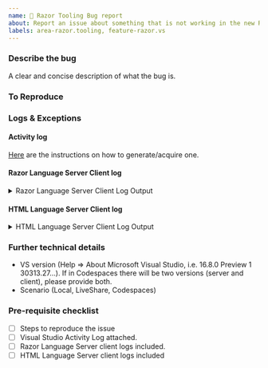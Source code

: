 ```yaml
---
name: 🐞 Razor Tooling Bug report
about: Report an issue about something that is not working in the new Razor tooling
labels: area-razor.tooling, feature-razor.vs
---
```


<!--

More information on our issue management policies can be found here: https://aka.ms/aspnet/issue-policies

Please keep in mind that the GitHub issue tracker is not intended as a general support forum, but for reporting **non-security** bugs and feature requests.

If you believe you have an issue that affects the SECURITY of the platform, please do NOT create an issue and instead email your issue details to secure@microsoft.com. Your report may be eligible for our [bug bounty](https://www.microsoft.com/en-us/msrc/bounty-dot-net-core) but ONLY if it is reported through email.
For other types of questions, consider using [StackOverflow](https://stackoverflow.com).

-->

<!-- NOTE: This issue template is meant specifically to be used for issues with the new experimental Razor tooling experience provided in Visual Studio's Preview Feature pane -->

### Describe the bug
A clear and concise description of what the bug is.

### To Reproduce
<!--
We ❤ code! Point us to a minimalistic repro project hosted in a GitHub repo.
For a repro project, create a new ASP.NET Core project using the template of your your choice, apply the minimum required code to result in the issue you're observing.

We will close this issue if:
- the repro project you share with us is complex. We can't investigate custom projects, so don't point us to such, please.
- if we will not be able to repro the behavior you're reporting
-->

### Logs & Exceptions

#### Activity log
[Here](https://docs.microsoft.com/en-us/visualstudio/extensibility/how-to-use-the-activity-log?view=vs-2019#to-examine-the-activity-log) are the instructions on how to generate/acquire one.

#### Razor Language Server Client log
<!-- In Visual Studio's `Output` window, the drop-down contains a `Razor Language Server Client` item. Include that below. -->
<details>
<summary>Razor Language Server Client Log Output</summary>

Paste log output here

</details>

#### HTML Language Server Client log
<!-- In Visual Studio's `Output` window, the drop-down contains a `HtmlyLanguageClient` item. Include that below. -->
<details>
<summary>HTML Language Server Client Log Output</summary>

Paste log output here

</details>

### Further technical details
- VS version (Help => About Microsoft Visual Studio, i.e. 16.8.0 Preview 1 30313.27...). If in Codespaces there will be two versions (server and client), please provide both.
- Scenario (Local, LiveShare, Codespaces)

### Pre-requisite checklist
- [ ] Steps to reproduce the issue
- [ ] Visual Studio Activity Log attached.
- [ ] Razor Language Server client logs included.
- [ ] HTML Language Server client logs included
